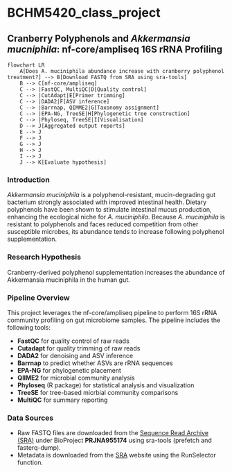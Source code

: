 # BCHM5420_class_project
## Cranberry Polyphenols and *Akkermansia mucniphila*: nf-core/ampliseq 16S rRNA Profiling

```mermaid
flowchart LR
    A[Does A. muciniphila abundance increase with cranberry polyphenol treatment?] --> B[Download FASTQ from SRA using sra-tools]
    B --> C[nf-core/ampliseq]
    C --> |FastQC, MultiQC|D[Quality control]
    C --> |CutAdapt|E[Primer trimming]
    C --> |DADA2|F[ASV inference]
    C --> |Barrnap, QIMME2|G[Taxonomy assignment]
    C --> |EPA-NG, TreeSE|H[Phylogenetic tree construction]
    C --> |Phyloseq, TreeSE|I[Visualisation]
    D --> J[Aggregated output reports]
    E --> J
    F --> J
    G --> J
    H --> J
    I --> J
    J --> K[Evaluate hypothesis]
```

### Introduction
*Akkermansia muciniphila* is a polyphenol-resistant, mucin-degrading gut bacterium strongly associated with improved intestinal health. Dietary polyphenols have been shown to stimulate intestinal mucus production, enhancing the ecological niche for *A. muciniphila*. Because *A. muciniphila* is resistant to polyphenols and faces reduced competition from other susceptible microbes, its abundance tends to increase following polyphenol supplementation. 

### Research Hypothesis
Cranberry-derived polyphenol supplementation increases the abundance of Akkermansia muciniphila in the human gut.

### Pipeline Overview
This project leverages the nf-core/ampliseq pipeline to perform 16S rRNA community profiling on gut microbiome samples. The pipeline includes the following tools:
- **FastQC** for quality control of raw reads
- **Cutadapt** for quality trimming of raw reads
- **DADA2** for denoising and ASV inference
- **Barrnap** to predict whether ASVs are rRNA sequences
- **EPA-NG** for phylogenetic placement
- **QIIME2** for microbial community analysis
- **Phyloseq** (R package) for statistical analysis and visualization
- **TreeSE** for tree-based micrbial community comparisons
- **MultiQC** for summary reporting

### Data Sources
- Raw FASTQ files are downloaded from the [Sequence Read Archive (SRA)](https://www.ncbi.nlm.nih.gov/sra/) under BioProject **PRJNA955174** using sra-tools (prefetch and fasterq-dump). 
- Metadata is downloaded from the [SRA](https://www.ncbi.nlm.nih.gov/sra/) website using the RunSelector function.